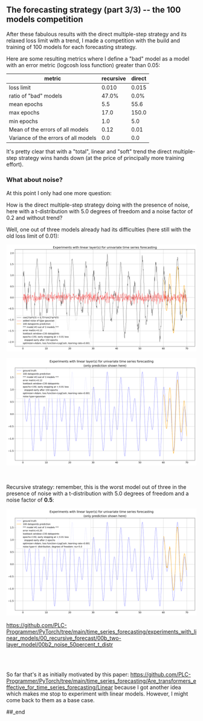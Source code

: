 ## The forecasting strategy (part 3/3) -- the 100 models competition

After these fabulous results with the direct multiple-step strategy and its relaxed loss limit with a trend, I made a competition with the build and training of 100 models for each forecasting strategy.

Here are some resulting metrics where I define a "bad" model as a model with an error metric (logcosh loss function) greater than 0.05:

metric | recursive | direct
--- | --- | ---
loss limit | 0.010 | 0.015
ratio of "bad" models | 47.0% | 0.0%
mean epochs | 5.5 | 55.6
max epochs | 17.0 | 150.0
min epochs | 1.0 | 5.0
Mean of the errors of all models | 0.12 | 0.01
Variance of the errors of all models | 0.0 | 0.0

It's pretty clear that with a "total", linear and "soft" trend the direct multiple-step strategy wins hands down (at the price of principally more training effort).

### What about noise?

At this point I only had one more question:

How is the direct multiple-step strategy doing with the presence of noise, here with a t-distribution with 5.0 degrees of freedom and a noise factor of 0.2 and without trend? 

Well, one out of three models already had its difficulties (here still with the old loss limit of 0.01):

![plot](../01_direct_multiple-step_forecast/02_without_trend_and_with_noise/Linear_deterministic_curve_forecasting--02.png)

![plot](../01_direct_multiple-step_forecast/02_without_trend_and_with_noise/Linear_deterministic_curve_forecasting--02a.png)

<br/>

Recursive strategy: remember, this is the worst model out of three in the presence of noise with a t-distribution with 5.0 degrees of freedom and a noise factor of **0.5**:

![plot](../00_recursive_forecast/00b_two-layer_model/00b2_noise_50percent_t_distr/Linear_deterministic_curve_forecasting--00a.png)

https://github.com/PLC-Programmer/PyTorch/tree/main/time_series_forecasting/experiments_with_linear_models/00_recursive_forecast/00b_two-layer_model/00b2_noise_50percent_t_distr

<br/>

<br/>

So far that's it as initially motivated by this paper: https://github.com/PLC-Programmer/PyTorch/tree/main/time_series_forecasting/Are_transformers_effective_for_time_series_forecasting/Linear because I got another idea which makes me stop to experiment with linear models. However, I might come back to them as a base case.


##_end
